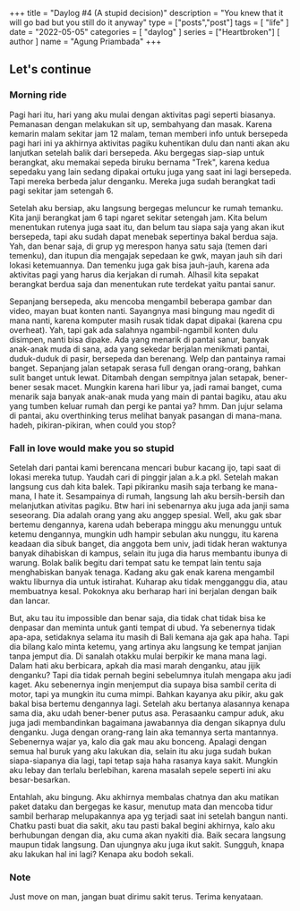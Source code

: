 +++
title = "Daylog #4 (A stupid decision)"
description = "You knew that it will go bad but you still do it anyway"
type = ["posts","post"]
tags = [
    "life"
]
date = "2022-05-05"
categories = [
    "daylog"
]
series = ["Heartbroken"]
[ author ]
  name = "Agung Priambada"
+++

## Let's continue

### Morning ride

Pagi hari itu, hari yang aku mulai dengan aktivitas pagi seperti biasanya. Pemanasan dengan melakukan sit up, sembahyang dan masak. Karena kemarin malam sekitar jam 12 malam, teman memberi info untuk bersepeda pagi hari ini ya akhirnya aktivitas pagiku kuhentikan dulu dan nanti akan aku lanjutkan setelah balik dari bersepeda. Aku bergegas siap-siap untuk berangkat, aku memakai sepeda biruku bernama "Trek", karena kedua sepedaku yang lain sedang dipakai ortuku juga yang saat ini lagi bersepeda. Tapi mereka berbeda jalur denganku. Mereka juga sudah berangkat tadi pagi sekitar jam setengah 6. 

Setelah aku bersiap, aku langsung bergegas meluncur ke rumah temanku. Kita janji berangkat jam 6 tapi ngaret sekitar setengah jam. Kita belum menentukan rutenya juga saat itu, dan belum tau siapa saja yang akan ikut bersepeda, tapi aku sudah dapat menebak sepertinya bakal berdua saja. Yah, dan benar saja, di grup yg merespon hanya satu saja (temen dari temenku), dan itupun dia mengajak sepedaan ke gwk, mayan jauh sih dari lokasi ketemuannya. Dan temenku juga gak bisa jauh-jauh, karena ada aktivitas pagi yang harus dia kerjakan di rumah. Alhasil kita sepakat berangkat berdua saja dan menentukan rute terdekat yaitu pantai sanur.

Sepanjang bersepeda, aku mencoba mengambil beberapa gambar dan video, mayan buat konten nanti. Sayangnya masi bingung mau ngedit di mana nanti, karena komputer masih rusak tidak dapat dipakai (karena cpu overheat). Yah, tapi gak ada salahnya ngambil-ngambil konten dulu disimpen, nanti bisa dipake. Ada yang menarik di pantai sanur, banyak anak-anak muda di sana, ada yang sekedar berjalan menikmati pantai, duduk-duduk di pasir, bersepeda dan berenang. Welp dan pantainya ramai banget. Sepanjang jalan setapak serasa full dengan orang-orang, bahkan sulit banget untuk lewat. Ditambah dengan sempitnya jalan setapak, bener-bener sesak macet. Mungkin karena hari libur ya, jadi ramai banget, cuma menarik saja banyak anak-anak muda yang main di pantai bagiku, atau aku yang tumben keluar rumah dan pergi ke pantai ya? hmm. Dan jujur selama di pantai, aku overthinking terus melihat banyak pasangan di mana-mana. hadeh, pikiran-pikiran, when could you stop? 

### Fall in love would make you so stupid

Setelah dari pantai kami berencana mencari bubur kacang ijo, tapi saat di lokasi mereka tutup. Yaudah cari di pinggir jalan a.k.a pkl. Setelah makan langsung cus dah kita balek. Tapi pikiranku masih saja terbang ke mana-mana, I hate it. Sesampainya di rumah, langsung lah aku bersih-bersih dan melanjutkan ativitas pagiku. Btw hari ini sebenarnya aku juga ada janji sama seseorang. Dia adalah orang yang aku anggep spesial. Well, aku gak sbar bertemu dengannya, karena udah beberapa minggu aku menunggu untuk ketemu dengannya, mungkin udh hampir sebulan aku nunggu, itu karena keadaan dia sibuk banget, dia anggota bem univ, jadi tidak heran waktunya banyak dihabiskan di kampus, selain itu juga dia harus membantu ibunya di warung. Bolak balik begitu dari tempat satu ke tempat lain tentu saja menghabiskan banyak tenaga. Kadang aku gak enak karena mengambil waktu liburnya dia untuk istirahat. Kuharap aku tidak mengganggu dia, atau membuatnya kesal. Pokoknya aku berharap hari ini berjalan dengan baik dan lancar. 

But, aku tau itu impossible dan benar saja, dia tidak chat tidak bisa ke denpasar dan meminta untuk ganti tempat di ubud. Ya sebenernya tidak apa-apa, setidaknya selama itu masih di Bali kemana aja gak apa haha. Tapi dia bilang kalo minta ketemu, yang artinya aku langsung ke tempat janjian tanpa jemput dia. Di sanalah otakku mulai berpikir ke mana mana lagi. Dalam hati aku berbicara, apkah dia masi marah denganku, atau jijik denganku? Tapi dia tidak pernah begini sebelumnya itulah mengapa aku jadi kaget. Aku sebenernya ingin menjemput dia supaya bisa sambil cerita di motor, tapi ya mungkin itu cuma mimpi. Bahkan kayanya aku pikir, aku gak bakal bisa bertemu dengannya lagi. Setelah aku bertanya alasannya kenapa sama dia, aku udah bener-bener putus asa. Perasaanku campur aduk, aku juga jadi membandinkan bagaimana jawabannya dia dengan sikapnya dulu denganku. Juga dengan orang-rang lain aka temannya serta mantannya. Sebenernya wajar ya, kalo dia gak mau aku bonceng. Apalagi dengan semua hal buruk yang aku lakukan dia, selain itu aku juga sudah bukan siapa-siapanya dia lagi, tapi tetap saja haha rasanya kaya sakit. Mungkin aku lebay dan terlalu berlebihan, karena masalah sepele seperti ini aku besar-besarkan. 

Entahlah, aku bingung. Aku akhirnya membalas chatnya dan aku matikan paket dataku dan bergegas ke kasur, menutup mata dan mencoba tidur sambil berharap melupakannya apa yg terjadi saat ini setelah bangun nanti. Chatku pasti buat dia sakit, aku tau pasti bakal begini akhirnya, kalo aku berhubungan dengan dia, aku cuma akan nyakiti dia. Baik secara langsung maupun tidak langsung. Dan ujungnya aku juga ikut sakit. Sungguh, knapa aku lakukan hal ini lagi? Kenapa aku bodoh sekali. 


### Note

Just move on man, jangan buat dirimu sakit terus. Terima kenyataan.

